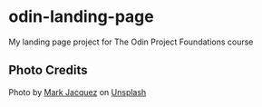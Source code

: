 # odin-landing-page
My landing page project for The Odin Project Foundations course

## Photo Credits
Photo by <a href="https://unsplash.com/@jahkeeezy?utm_source=unsplash&utm_medium=referral&utm_content=creditCopyText">Mark Jacquez</a> on <a href="https://unsplash.com/s/photos/everglades?utm_source=unsplash&utm_medium=referral&utm_content=creditCopyText">Unsplash</a>
  
